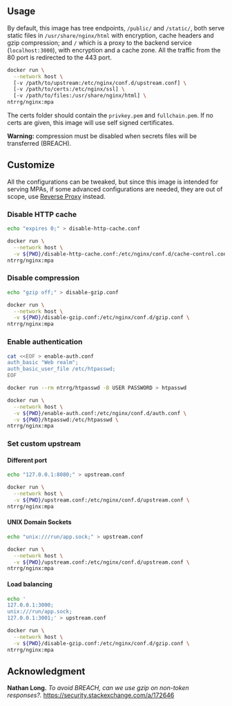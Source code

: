 ## Usage

By default, this image has tree endpoints, `/public/` and `/static/`, both
serve static files in `/usr/share/nginx/html` with encryption, cache headers
and gzip compression; and `/` which is a proxy to the backend service
(`localhost:3000`), with encryption and a cache zone. All the traffic from the
80 port is redirected to the 443 port.

```sh
docker run \
  --network host \
  [-v /path/to/upstream:/etc/nginx/conf.d/upstream.conf] \
  [-v /path/to/certs:/etc/nginx/ssl] \
  [-v /path/to/files:/usr/share/nginx/html] \
ntrrg/nginx:mpa
```

The certs folder should contain the `privkey.pem` and `fullchain.pem`. If no
certs are given, this image will use self signed certificates.

**Warning:** compression must be disabled when secrets files will be
transferred (BREACH).

## Customize

All the configurations can be tweaked, but since this image is intended for
serving MPAs, if some advanced configurations are needed, they are out of
scope, use [Reverse Proxy](../rproxy) instead.

### Disable HTTP cache

```sh
echo "expires 0;" > disable-http-cache.conf
```

```sh
docker run \
  --network host \
  -v ${PWD}/disable-http-cache.conf:/etc/nginx/conf.d/cache-control.conf \
ntrrg/nginx:mpa
```

### Disable compression

```sh
echo "gzip off;" > disable-gzip.conf
```

```sh
docker run \
  --network host \
  -v ${PWD}/disable-gzip.conf:/etc/nginx/conf.d/gzip.conf \
ntrrg/nginx:mpa
```

### Enable authentication

```sh
cat <<EOF > enable-auth.conf
auth_basic "Web realm";
auth_basic_user_file /etc/htpasswd;
EOF
```

```sh
docker run --rm ntrrg/htpasswd -B USER PASSWORD > htpasswd
```

```sh
docker run \
  --network host \
  -v ${PWD}/enable-auth.conf:/etc/nginx/conf.d/auth.conf \
  -v ${PWD}/htpasswd:/etc/htpasswd \
ntrrg/nginx:mpa
```

### Set custom upstream

#### Different port

```sh
echo "127.0.0.1:8080;" > upstream.conf
```

```sh
docker run \
  --network host \
  -v ${PWD}/upstream.conf:/etc/nginx/conf.d/upstream.conf \
ntrrg/nginx:mpa
```

#### UNIX Domain Sockets

```sh
echo "unix:///run/app.sock;" > upstream.conf
```

```sh
docker run \
  --network host \
  -v ${PWD}/upstream.conf:/etc/nginx/conf.d/upstream.conf \
ntrrg/nginx:mpa
```

#### Load balancing

```sh
echo '
127.0.0.1:3000;
unix:///run/app.sock;
127.0.0.1:3001;' > upstream.conf
```

```sh
docker run \
  --network host \
  -v ${PWD}/disable-gzip.conf:/etc/nginx/conf.d/gzip.conf \
ntrrg/nginx:mpa
```

## Acknowledgment

**Nathan Long.** *To avoid BREACH, can we use gzip on non-token responses?.*
https://security.stackexchange.com/a/172646

